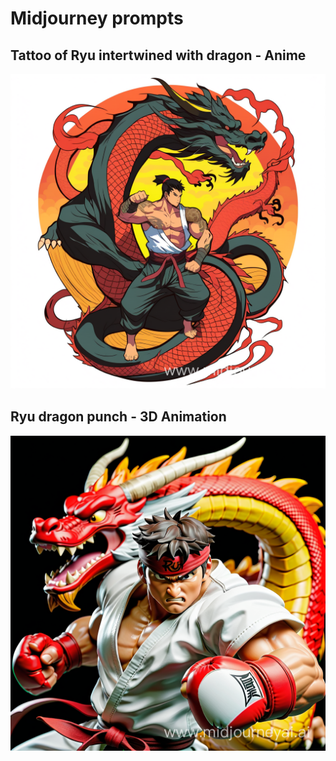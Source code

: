 # Midjourney prompts

## Tattoo of Ryu intertwined with dragon - Anime

![midjourney dragon ryu tattoo](../assets/images/midjourney_dragon_ryu.png)

## Ryu dragon punch - 3D Animation

![midjourney dragon ryu anime](../assets/images/midjourney_dragon_ryu2.png)